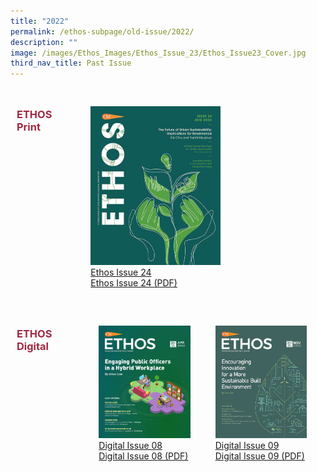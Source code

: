 ```yaml
---
title: "2022"
permalink: /ethos-subpage/old-issue/2022/
description: ""
image: /images/Ethos_Images/Ethos_Issue_23/Ethos_Issue23_Cover.jpg
third_nav_title: Past Issue
---
```

<style>
	
#issue24 img
{
width:60%;
}

.grid-container h3
{
	color: #9f2943;
	width:70%;
}
	
.grid-container {
  display: grid;
  grid-template-columns: auto auto auto;

  padding: 10px;
}

.grid-item 
{
  padding: 20px;

}
</style>

<div id="issue24" class="grid-container">
<h3> ETHOS Print </h3>
<div class="grid-item">
<img src="/images/Ethos_Images/Ethos_Issue_24/Ethos_Aug2022_Cover.jpg"><br>
	<a href="#">Ethos Issue 24</a><br>
	<a href="#">Ethos Issue 24 (PDF)</a>	
</div>
</div>


<div class="grid-container">
	
<h3> ETHOS Digital </h3>
<div class="grid-item">
<img src="images/Ethos_Images/Ethos_Digital_Issue_08/EthosDigital_Issue08_Cover.jpg"><br>
	<a href="#">Digital Issue 08</a><br>
	<a href="#">Digital Issue 08 (PDF)</a>	
</div>
	
<div class="grid-item">
<img src="/images/Ethos_Images/Ethos_Digital_Issue_09/EthosDigital_IssueNov22.jpg"><br>
<a href="#">Digital Issue 09</a><br>
<a href="#">Digital Issue 09 (PDF)</a>
</div>
	
</div>